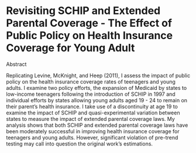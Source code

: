 # Revisiting SCHIP and Extended Parental Coverage - The Effect of Public Policy on Health Insurance Coverage for Young Adult

Abstract

Replicating Levine, McKnight, and Heep (2011), I assess the impact of public policy on the health insurance coverage rates of teenagers and young adults.
I examine two policy efforts, the expansion of Medicaid by states to low-income teenagers following the introduction of SCHIP in 1997 and individual efforts by
states allowing young adults aged 19 - 24 to remain on their parent’s health insurance. I take use of a discontinuity at age 19 to examine the impact of SCHIP
and quasi-experimental variation between states to measure the impact of extended parental coverage laws. My analysis shows that both SCHIP and extended parental
coverage laws have been moderately successful in improving health insurance coverage for teenagers and young adults. However, significant violation of pre-trend
testing may call into question the original work’s estimations.
